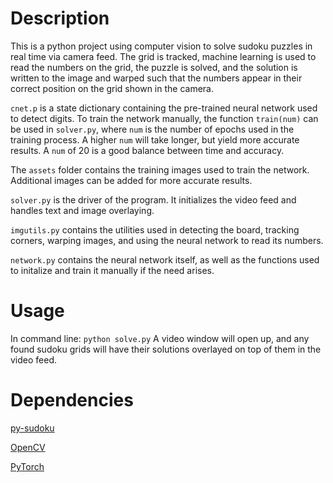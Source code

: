 # Description
This is a python project using computer vision to solve sudoku puzzles in real time via camera feed. The grid is tracked, machine learning is used to read the numbers on the grid, the puzzle is solved, and the solution is written to the image and warped such that the numbers appear in their correct position on the grid shown in the camera.

`cnet.p` is a state dictionary containing the pre-trained neural network used to detect digits. To train the network manually, the function `train(num)` can be used in `solver.py`, where `num` is the number of epochs used in the training process. A higher `num` will take longer, but yield more accurate results. A `num` of 20 is a good balance between time and accuracy.

The `assets` folder contains the training images used to train the network. Additional images can be added for more accurate results.

`solver.py` is the driver of the program. It initializes the video feed and handles text and image overlaying.

`imgutils.py` contains the utilities used in detecting the board, tracking corners, warping images, and using the neural network to read its numbers.

`network.py` contains the neural network itself, as well as the functions used to initalize and train it manually if the need arises.

# Usage
In command line:
`python solve.py`
A video window will open up, and any found sudoku grids will have their solutions overlayed on top of them in the video feed.

# Dependencies
[py-sudoku](https://pypi.org/project/py-sudoku/)

[OpenCV](https://opencv.org/)

[PyTorch](https://pytorch.org/)
